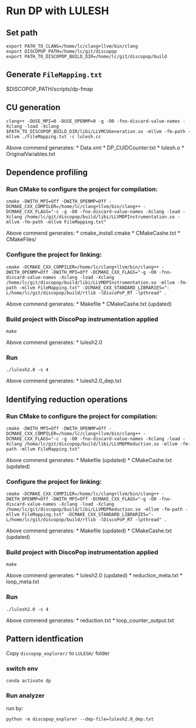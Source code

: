 # Run DP with LULESH

## Set path
```
export PATH_TO_CLANG=/home/lc/clang+llvm/bin/clang
export DISCOPOP_PATH=/home/lc/git/discopop
export PATH_TO_DISCOPOP_BUILD_DIR=/home/lc/git/discopop/build
```

## Generate ``FileMapping.txt``
$DISCOPOP_PATH/scripts/dp-fmap

## CU generation
```
clang++ -DUSE_MPI=0 -DUSE_OPENMP=0 -g -O0 -fno-discard-value-names -Xclang -load -Xclang $PATH_TO_DISCOPOP_BUILD_DIR/libi/LLVMCUGeneration.so -mllvm -fm-path -mllvm ./FileMapping.txt -c lulesh.cc 
```
Above commend generates:
	* Data.xml
	* DP_CUIDCounter.txt
	* lulesh.o
	* OriginalVariables.txt


## Dependence profiling
### Run CMake to configure the project for compilation:
```
cmake -DWITH_MPI=Off -DWITH_OPENMP=Off -DCMAKE_CXX_COMPILER=/home/lc/clang+llvm/bin/clang++ -DCMAKE_CXX_FLAGS="-c -g -O0 -fno-discard-value-names -Xclang -load -Xclang /home/lc/git/discopop/build/libi/LLVMDPInstrumentation.so -mllvm -fm-path -mllvm FileMapping.txt"
```
Above commend generates:
	* cmake_install.cmake
	* CMakeCashe.txt
	* CMakeFiles/

### Configure the project for linking:
```
cmake -DCMAKE_CXX_COMPILER=/home/lc/clang+llvm/bin/clang++ -DWITH_OPENMP=Off -DWITH_MPI=Off -DCMAKE_CXX_FLAGS="-g -O0 -fno-discard-value-names -Xclang -load -Xclang /home/lc/git/discopop/build/libi/LLVMDPInstrumentation.so -mllvm -fm-path -mllvm FileMapping.txt" -DCMAKE_CXX_STANDARD_LIBRARIES="-L/home/lc/git/discopop/build/rtlib -lDiscoPoP_RT -lpthread" .

```
Above commend generates:
	* Makefile
	* CMakeCashe.txt (updated)

### Build project with DiscoPop instrumentation applied
```
make
```
Above commend generates:
	* lulesh2.0

### Run
```
./lulesh2.0 -s 4
```
Above commend generates:
	* lulesh2.0_dep.txt

## Identifying reduction operations
### Run CMake to configure the project for compilation:
```
cmake -DWITH_MPI=Off -DWITH_OPENMP=Off -DCMAKE_CXX_COMPILER=/home/lc/clang+llvm/bin/clang++ -DCMAKE_CXX_FLAGS="-c -g -O0 -fno-discard-value-names -Xclang -load -Xclang /home/lc/git/discopop/build/libi/LLVMDPReduction.so -mllvm -fm-path -mllvm FileMapping.txt"
```
Above commend generates:
	* Makefile (updated)
	* CMakeCashe.txt (updated)

### Configure the project for linking:
```
cmake -DCMAKE_CXX_COMPILER=/home/lc/clang+llvm/bin/clang++ -DWITH_OPENMP=Off -DWITH_MPI=Off -DCMAKE_CXX_FLAGS="-g -O0 -fno-discard-value-names -Xclang -load -Xclang /home/lc/git/discopop/build/libi/LLVMDPReduction.so -mllvm -fm-path -mllvm FileMapping.txt" -DCMAKE_CXX_STANDARD_LIBRARIES="-L/home/lc/git/discopop/build/rtlib -lDiscoPoP_RT -lpthread" .
```
Above commend generates:
	* Makefile (updated)
	* CMakeCashe.txt (updated)

### Build project with DiscoPop instrumentation applied
```
make
```
Above commend generates:
	* lulesh2.0 (updated)
	* reduction_meta.txt
	* loop_meta.txt

### Run
```
./lulesh2.0 -s 4
```
Above commend generates:
	* reduction.txt
	* loop_counter_output.txt

## Pattern identfication
Copy ``discopop_explorer/`` to ``LULESH/`` folder
### switch env
```
conda activate dp
```
### Run analyzer
run by:
```
python -m discopop_explorer --dep-file=lulesh2.0_dep.txt 
```